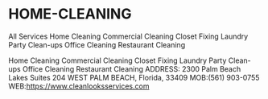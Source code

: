 # HOME-CLEANING
All Services Home Cleaning Commercial Cleaning Closet Fixing Laundry Party Clean-ups Office Cleaning Restaurant Cleaning

Home Cleaning
Commercial Cleaning
Closet Fixing
Laundry
Party Clean-ups
Office Cleaning
Restaurant Cleaning
ADDRESS: 2300 Palm Beach Lakes Suites 204 WEST PALM BEACH, Florida, 33409
MOB:(561) 903-0755
WEB:https://www.cleanlooksservices.com
